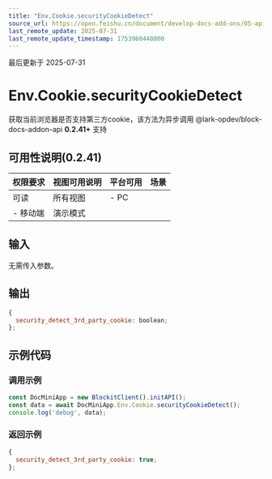 ```yaml
---
title: "Env.Cookie.securityCookieDetect"
source_url: https://open.feishu.cn/document/develop-docs-add-ons/05-api-doc/env/cookie/envCookieSecuritycookiedetect
last_remote_update: 2025-07-31
last_remote_update_timestamp: 1753960448000
---
```

最后更新于 2025-07-31

# Env.Cookie.securityCookieDetect
获取当前浏览器是否支持第三方cookie，该方法为异步调用
<md-alert> @lark-opdev/block-docs-addon-api **0.2.41+** 支持

## 可用性说明(0.2.41)

权限要求 | 视图可用说明 | 平台可用 | 场景
--- | --- | --- | ---
可读 | 所有视图 | - PC  
- 移动端 | 演示模式

## 输入

无需传入参数。

## 输出
```js
{
  security_detect_3rd_party_cookie: boolean;
};
```

## 示例代码

### 调用示例

```js
const DocMiniApp = new BlockitClient().initAPI();
const data = await DocMiniApp.Env.Cookie.securityCookieDetect();
console.log('debug', data);
```

### 返回示例

```js
{
  security_detect_3rd_party_cookie: true;
};
```
